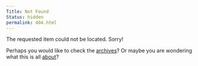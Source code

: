 ```yaml
---
Title: Not Found
Status: hidden
permalink: 404.html
---
```


The requested item could not be located.  Sorry!

Perhaps you would like to check the [archives][]?  Or maybe you are wondering what this is all [about][]?

[archives]: https://oki.nohost.me/babel/archives.html

[about]: https://oki.nohost.me/babel/pages/about.html